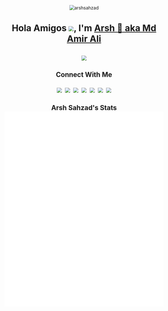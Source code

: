 <p align="center"> <img src="https://komarev.com/ghpvc/?username=arshsahzad" alt="arshsahzad"/></p>

<h1 align='center'> Hola Amigos <img width="30px" src="https://github.com/arshsahzad/arshsahzad/blob/main/src/gifs/hi.gif">, I'm <a href="https://arsh.dev">Arsh 🧑 aka Md Amir Ali</a></h1>

<p align="center">
  <br><img src="https://github.com/arshsahzad/arshsahzad/blob/main/src/gifs/developer.gif" width="450px">
</p>

<h2 align="center"> Connect With Me <br><br>
  <a href='https://www.arsh.dev/twitter/'><img src='https://i.stack.imgur.com/xR1Qg.png' width='24'/></a>&nbsp;
  <a href='https://www.arsh.dev/linkedin/'><img src='https://i.stack.imgur.com/VrlLG.png' width='24'/></a>&nbsp;
  <a href='https://www.arsh.dev/devto/'><img src='https://i.stack.imgur.com/Vsd9o.png' width='24'/></a>&nbsp;
  <a href='https://www.arsh.dev/stackoverflow/'><img src='https://i.stack.imgur.com/s23fT.png' width='24'/></a>&nbsp;
  <a href='https://www.arsh.dev/hackerrank/'><img src='https://i.stack.imgur.com/giL3d.png' width='24'/></a>&nbsp;
  <a href='https://www.arsh.dev/codechef/'><img src='https://i.stack.imgur.com/JoNEB.png' width='24'/></a>&nbsp;
  <a href='https://www.arsh.dev/replit/'><img src='https://i.stack.imgur.com/KYxIp.png' width='24'/></a>
</h2>

<h2 align="center"> Arsh Sahzad's Stats
  <br><img src="https://github.com/arshsahzad/arshsahzad/blob/main/github-metrics.svg"><br> 
</h2>

[company]: https://softretic.com/
[portfolio]: https://arsh.dev/
[facebook]: https://www.arsh.dev/facebook/
[twitter]: https://www.arsh.dev/twitter/
[instagram]: https://www.arsh.dev/instagram/
[linkedin]: https://www.arsh.dev/linkedin/
[reddit]: https://www.arsh.dev/reddit/
[stackoverflow]: https://www.arsh.dev/stack/
